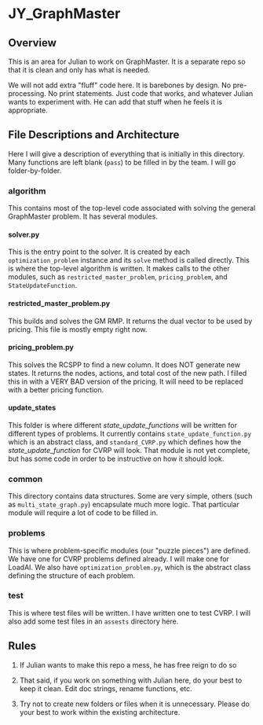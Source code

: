 # JY_GraphMaster

## Overview

This is an area for Julian to work on GraphMaster. It is a separate repo so that it is clean and only has what is needed.

We will not add extra "fluff" code here. It is barebones by design. No pre-processing. No print statements. Just code that works, and whatever Julian wants to experiment with. He can add that stuff when he feels it is appropriate.

## File Descriptions and Architecture

Here I will give a description of everything that is initially in this directory. Many functions are left blank (`pass`) to be filled in by the team. I will go folder-by-folder.

### algorithm

This contains most of the top-level code associated with solving the general GraphMaster problem. It has several modules.

#### solver.py

This is the entry point to the solver. It is created by each `optimization_problem` instance and its `solve` method is called directly. This is where the top-level algorithm is written. It makes calls to the other modules, such as `restricted_master_problem`, `pricing_problem`, and `StateUpdateFunction`.

#### restricted_master_problem.py

This builds and solves the GM RMP. It returns the dual vector to be used by pricing. This file is mostly empty right now.

#### pricing_problem.py

This solves the RCSPP to find a new column. It does NOT generate new states. It returns the nodes, actions, and total cost of the new path. I filled this in with a VERY BAD version of the pricing. It will need to be replaced with a better pricing function.

#### update_states

This folder is where different *state_update_functions* will be written for different types of problems. It currently contains `state_update_function.py` which is an abstract class, and `standard_CVRP.py` which defines how the *state_update_function* for CVRP will look. That module is not yet complete, but has some code in order to be instructive on how it should look.

### common

This directory contains data structures. Some are very simple, others (such as `multi_state_graph.py`) encapsulate much more logic. That particular module will require a lot of code to be filled in.

### problems

This is where problem-specific modules (our "puzzle pieces") are defined. We have one for CVRP problems defined already. I will make one for LoadAI. We also have `optimization_problem.py`, which is the abstract class defining the structure of each problem.

### test

This is where test files will be written. I have written one to test CVRP. I will also add some test files in an `assests` directory here.

## Rules

1) If Julian wants to make this repo a mess, he has free reign to do so

2) That said, if you work on something with Julian here, do your best to keep it clean. Edit doc strings, rename functions, etc.

3) Try not to create new folders or files when it is unnecessary. Please do your best to work within the existing architecture.

